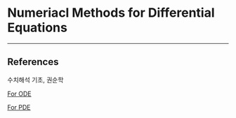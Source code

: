 # Numeriacl Methods for Differential Equations



---
## References
수치해석 기초, 권순학

[For ODE](https://en.wikipedia.org/wiki/Numerical_methods_for_ordinary_differential_equations)

[For PDE](https://en.wikipedia.org/wiki/Numerical_methods_for_partial_differential_equations)